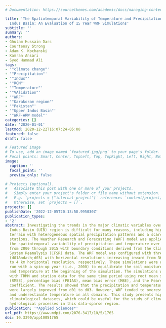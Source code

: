 ```yaml
---
# Documentation: https://sourcethemes.com/academic/docs/managing-content/

title: 'The Spatiotemporal Variability of Temperature and Precipitation Over the Upper
  Indus Basin: An Evaluation of 15 Year WRF Simulations'
subtitle: ''
summary: ''
authors:
- Ghulam Hussain Dars
- Courtenay Strong
- Adam K. Kochanski
- Kamran Ansari
- Syed Hammad Ali
tags:
- '"climate change"'
- '"Precipitation"'
- '"Indus"'
- '"RCM"'
- '"Temperature"'
- '"VAlidation"'
- '"WRF"'
- '"Karakoram region"'
- '"Pakistan"'
- '"Upper Indus Basin"'
- '"WRF-ARW model"'
categories: []
date: '2020-01-01'
lastmod: 2020-12-22T16:07:24-05:00
featured: false
draft: false

# Featured image
# To use, add an image named `featured.jpg/png` to your page's folder.
# Focal points: Smart, Center, TopLeft, Top, TopRight, Left, Right, BottomLeft, Bottom, BottomRight.
image:
  caption: ''
  focal_point: ''
  preview_only: false

# Projects (optional).
#   Associate this post with one or more of your projects.
#   Simply enter your project's folder or file name without extension.
#   E.g. `projects = ["internal-project"]` references `content/project/deep-learning/index.md`.
#   Otherwise, set `projects = []`.
projects: []
publishDate: '2022-12-05T20:13:58.995030Z'
publication_types:
- '2'
abstract: Investigating the trends in the major climatic variables over the Upper
  Indus Basin (UIB) region is difficult for many reasons, including highly complex
  terrain with heterogeneous spatial precipitation patterns and a scarcity of gauge
  stations. The Weather Research and Forecasting (WRF) model was applied to simulate
  the spatiotemporal variability of precipitation and temperature over the Indus Basin
  from 2000 through 2015 with boundary conditions derived from the Climate Forecast
  System Reanalysis (CFSR) data. The WRF model was configured with three nested domains
  (d01&ndash;d03) with horizontal resolutions increasing inward from 36 km to 12 km
  to 4 km horizontal resolution, respectively. These simulations were a continuous
  run with a spin-up year (i.e., 2000) to equilibrate the soil moisture, snow cover,
  and temperature at the beginning of the simulation. The simulations were then compared
  with TRMM and station data for the same time period using root mean squared error
  (RMSE), percentage bias (PBIAS), mean bias error (MBE), and the Pearson correlation
  coefficient. The results showed that the precipitation and temperature simulations
  were largely improved from d01 to d03. However, WRF tended to overestimate precipitation
  and underestimate temperature in all domains. This study presents high-resolution
  climatological datasets, which could be useful for the study of climate change and
  hydrological processes in this data-sparse region.
publication: '*Applied Sciences*'
url_pdf: https://www.mdpi.com/2076-3417/10/5/1765
doi: 10.3390/app10051765
---
```

